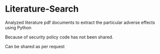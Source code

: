 # Literature-Search
Analyzed literature pdf documents to extract the particular adverse effects using Python

Because of security policy code has not been shared. 

Can be shared as per request

